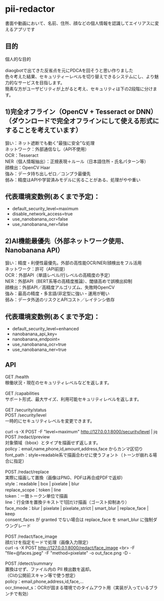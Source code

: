 # pii-redactor
書面や動画において、名前、住所、顔などの個人情報を認識してエイリアスに変えるアプリです
## 目的<br>
個人的な目的<br><br>
diaogbotで出てきた反省点を元にPDCAを回そうと思い作りました<br>
色々考えた結果、セキュリティーレベルを切り替えできるシステムにし、より魅力的なサービスを目指します。<br>
簡素な方がユーザビリティが上がると考え、セキュリティは下の2段階に分けます。

## 1)完全オフライン（OpenCV + Tesseract or DNN）（ダウンロードで完全オフラインにして使える形式にすることを考えています）<br>
狙い：ネット遮断でも動く“最強に安全”な処理<br>
ネットワーク：外部通信なし（API不使用）<br>
OCR：Tesseract<br>
NER（個人情報抽出）：正規表現＋ルール（日本語住所・氏名パターン等）<br>
顔検出：OpenCV Haar<br>
強み：データ持ち出しゼロ／コンプラ最優先<br>
弱み：精度はAPIや学習済みモデルに劣ることがある、処理がやや重い<br>
## 代表環境変数例(あくまで予定)：<br>
- default_security_level=maximum
- disable_network_access=true
- use_nanobanana_ocr=false
- use_nanobanana_ner=false



## 2)AI機能最優先（外部ネットワーク使用、Nanobanana API）<br>
狙い：精度・利便性最優先。外部の高性能OCR/NER/顔検出をフル活用<br>
ネットワーク：許可（API前提）<br>
OCR：外部API（単語レベル/行レベルの高精度の予定）<br>
NER：外部API（BERT系等の高精度推論）、閾値高めで誤検出抑制<br>
顔検出：外部API／高精度アルゴリズム、失敗時OpenCV<br>
強み：最高の精度・多言語/非定型に強い・運用が軽い<br>
弱み：データ外送のリスクとAPIコスト／レイテンシ依存<br>
## 代表環境変数例(あくまで予定)：<br>
- default_security_level=enhanced
- nanobanana_api_key=
- nanobanana_endpoint=
- use_nanobanana_ocr=true
- use_nanobanana_ner=true

## API
GET /health <br>
稼働状況・現在のセキュリティレベルなどを返します。<br><br>
GET /capabilities<br>
サポート形式、最大サイズ、利用可能セキュリティレベルを返します。<br><br>
GET /security/status<br>
POST /security/level<br>
一時的にセキュリティレベルを変更できます。<br><br>
curl -s -X POST -F "level=maximum" http://127.0.0.1:8000/security/level | jq<br>
POST /redact/preview<br>
対象領域（bbox）とタイプを描画せず返します。<br>
policy：email,name,phone,id,amount,address,face からカンマ区切り<br>
font_path：style=readable系で描画合わせに使うフォント（トーンが崩れる場合に指定）<br><br>
POST /redact/replace<br>
実際に描画して置換（画像はPNG、PDFは再合成PDFで返却）<br>
style：readable | box | pixelate | blur<br>
replace_scope：token | line<br>
token：一致トークン単位で描画<br>
line：行全体を置換テキストで1回だけ描画（ゴースト抑制あり）<br>
face_mode：blur | pixelate | pixelate_strict | smart_blur | replace_face | keep<br>
consent_faces が granted でない場合は replace_face を smart_blur に強制ダウングレード<br><br>
POST /redact/face_image<br>
顔だけを指定モードで処理（画像入力限定）<br>
curl -s -X POST http://127.0.0.1:8000/redact/face_image \<br>
  -F "file=@faces.jpeg" -F "method=pixelate" -o out_face.png -D -<br><br>
POST /detect/summary<br>
置換はせず、ファイル内の PII 検出数を返却。<br>
（CIの公開前スキャン等で使う想定）<br>
policy：email,phone,address,id,face,...<br>
ocr_timeout_s：OCRが固まる環境でのタイムアウト用（実装が入っているブランチで有効）<br>

